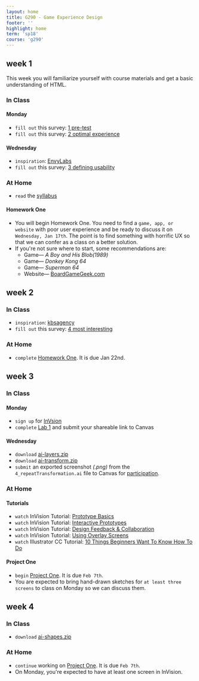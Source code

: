 ```yaml
---
layout: home
title: G290 - Game Experience Design
footer: ''
highlight: home
term: 'sp18'
course: 'g290'
---
```

## week 1
This week you will familiarize yourself with course materials and get a basic understanding of HTML.

### In Class
#### Monday
 * `fill out` this survey: [1 pre-test](https://goo.gl/forms/6joNglEke6CAnL5l1)
 * `fill out` this survey: [2 optimal experience](https://docs.google.com/forms/d/e/1FAIpQLSdK0JizQCS6iScccKiGkO8R0IHMBKbkZ10uDAuEV8P-rzuTEg/viewform?usp=sf_link)

#### Wednesday
 * `inspiration`: [EnvyLabs](https://envylabs.com/)
 * `fill out` this survey: [3 defining usability](https://goo.gl/forms/gS4FRH3T77vLMxUR2)

### At Home
 * `read` the [syllabus](g290-syllabus.pdf)

#### Homework One
 * You will begin Homework One. You need to find a `game, app, or website` with poor user experience and be ready to discuss it on `Wednesday, Jan 17th`. The point is to find something with horrific UX so that we can confer as a class on a better solution.
 * If you're not sure where to start, some recommendations are:
   * Game— _A Boy and His Blob(1989)_
   * Game— _Donkey Kong 64_
   * Game— _Superman 64_
   * Website— [BoardGameGeek.com](https://boardgamegeek.com/)


## week 2
### In Class
 * `inspiration`: [kbsagency](https://kbsagency.ca/)
 * `fill out` this survey: [4 most interesting](https://goo.gl/forms/QIh3J03JiwpLcgQx1)

### At Home
 * `complete` [Homework One](assignments/hw-bad-design.html). It is due Jan 22nd.

## week 3
### In Class
#### Monday
 * `sign up` for [InVsion](https://invisionapp.com/)
 * `complete` [Lab 1](https://iu.instructure.com/courses/1691052/assignments/8016150) and submit your shareable link to Canvas

#### Wednesday
 * `download` [ai-layers.zip](mats/ai-layers.zip)
 * `download` [ai-transform.zip](mats/ai-transform.zip)
 * `submit` an exported screenshot _(.png)_ from the `4_repeatTransformation.ai` file to Canvas for [participation](https://iu.instructure.com/courses/1691052/assignments/8023266).

### At Home
#### Tutorials
 * `watch` InVision Tutorial: [Prototype Basics](https://projects.invisionapp.com/d/main#/learn/project-basics)
 * `watch` InVision Tutorial: [Interactive Prototypes](https://projects.invisionapp.com/d/main#/learn/interactive-prototypes)
 * `watch` InVision Tutorial: [Design Feedback & Collaboration](https://projects.invisionapp.com/d/main#/learn/design-feedback)
 * `watch` InVision Tutorial: [Using Overlay Screens](https://projects.invisionapp.com/d/main#/learn/overlays)
 * `watch` Illustrator CC Tutorial: [10 Things Beginners Want To Know How To Do](https://youtu.be/Tw2qUdfvbEQ)

#### Project One
 * `begin` [Project One](assignments/p-interfaces.html). It is due `Feb 7th`.
 * You are expected to bring hand-drawn sketches for `at least three screens` to class on Monday so we can discuss them.

## week 4
### In Class
 * `download` [ai-shapes.zip](mats/ai-shapes.zip)

### At Home
 * `continue` working on [Project One](assignments/p-interfaces.html). It is due `Feb 7th`.
 * On Monday, you're expected to have at least one screen in InVision.
